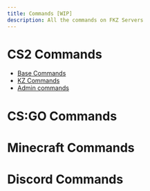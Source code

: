 ```yaml
---
title: Commands [WIP]
description: All the commands on FKZ Servers
---
```


# CS2 Commands

- [Base Commands](/commands/cs2/help)
- [KZ Commands](/commands/cs2/kz-help)
- [Admin commands](/commands/cs2/admin-help)

# CS:GO Commands

# Minecraft Commands

# Discord Commands